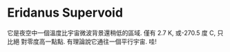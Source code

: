# Eridanus Supervoid

它是夜空中一個溫度比宇宙微波背景還稍低的區域. 僅有 2.7 K, 或-270.5 度 C, 只比絕
對零度高一點點. 有理論說它通往一個平行宇宙. 哇!
